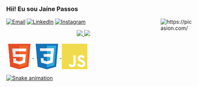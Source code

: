 ### Hii! Eu sou Jaíne Passos
<div aling="center">
 <img align="right" src="https://i.picasion.com/pic92/21080ea895c55b5f0990eab64c23d592.gif" width="90" height="100" border="0" alt="https://picasion.com/">
 </div>

 [![Email](https://img.shields.io/badge/Gmail-D14836?style=for-the-badge&logo=gmail&logoColor=white)](mailto:jainepassos91@gmail.com)
 [![LinkedIn](https://img.shields.io/badge/LinkedIn-0077B5?style=for-the-badge&logo=linkedin&logoColor=white)](https://www.linkedin.com/in/ja%C3%ADne-passos-62a7b0215/)
 [![Instagram](https://img.shields.io/badge/Instagram-E4405F?style=for-the-badge&logo=instagram&logoColor=white)](https://www.instagram.com/jaiiiiiiine/)
 
 <div align="center">
  <a href="https://github.com/JainePassos">
  <img height="190em" src="https://github-readme-stats.vercel.app/api?username=JainePassos&show_icons=true&theme=cobalt&include_all_commits=true&count_private=true"/>
  <img height="190em" src="https://github-readme-stats.vercel.app/api/top-langs/?username=JainePassos&layout=compact&langs_count=7&theme=cobalt"/>
</div>
 
 </div>
<div style="display: inline_block"><br>
  <img align="center" alt="HTML" height="70" width="70" src="https://raw.githubusercontent.com/devicons/devicon/master/icons/html5/html5-original.svg">
  <img align="center" alt="CSS" height="70" width="70" src="https://raw.githubusercontent.com/devicons/devicon/master/icons/css3/css3-original.svg">
   <img align="center" alt="Js" height="70" width="70" src="https://raw.githubusercontent.com/devicons/devicon/master/icons/javascript/javascript-plain.svg">
 </div>
  
  ![Snake animation](https://github.com/JainePassos/JainePassos/blob/output/github-contribution-grid-snake.svg)
 
